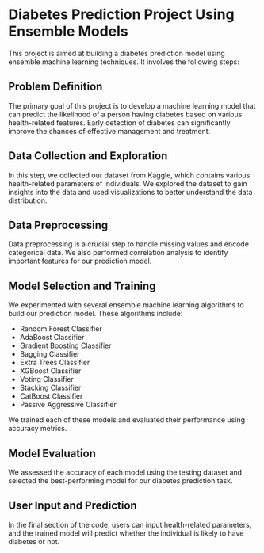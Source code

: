
# Diabetes Prediction Project Using Ensemble Models

This project is aimed at building a diabetes prediction model using ensemble machine learning techniques. It involves the following steps:

## Problem Definition

The primary goal of this project is to develop a machine learning model that can predict the likelihood of a person having diabetes based on various health-related features. Early detection of diabetes can significantly improve the chances of effective management and treatment.

## Data Collection and Exploration

In this step, we collected our dataset from Kaggle, which contains various health-related parameters of individuals. We explored the dataset to gain insights into the data and used visualizations to better understand the data distribution.

## Data Preprocessing

Data preprocessing is a crucial step to handle missing values and encode categorical data. We also performed correlation analysis to identify important features for our prediction model.

## Model Selection and Training

We experimented with several ensemble machine learning algorithms to build our prediction model. These algorithms include:
- Random Forest Classifier
- AdaBoost Classifier
- Gradient Boosting Classifier
- Bagging Classifier
- Extra Trees Classifier
- XGBoost Classifier
- Voting Classifier
- Stacking Classifier
- CatBoost Classifier
- Passive Aggressive Classifier

We trained each of these models and evaluated their performance using accuracy metrics.

## Model Evaluation

We assessed the accuracy of each model using the testing dataset and selected the best-performing model for our diabetes prediction task.

## User Input and Prediction

In the final section of the code, users can input health-related parameters, and the trained model will predict whether the individual is likely to have diabetes or not.
